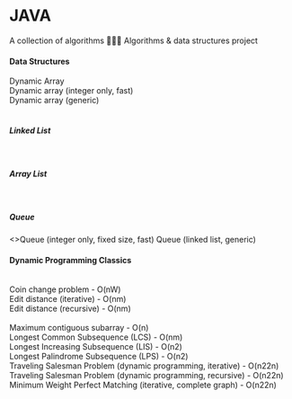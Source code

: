 # JAVA
A collection of algorithms 👨🏽‍💻
Algorithms & data structures project

<h4>Data Structures</h4>
Dynamic Array<br>
Dynamic array (integer only, fast)<br>
Dynamic array (generic)<br>
<br><h5> Linked List</h5>
<br><h5> Array List</h5>
<br> <h5> Queue </h5>
<>Queue (integer only, fixed size, fast)
Queue (linked list, generic)
<h4>Dynamic Programming Classics</h4>
<br>Coin change problem - O(nW)
<br>Edit distance (iterative) - O(nm)
<br>Edit distance (recursive) - O(nm)
<br>
<br> Maximum contiguous subarray - O(n)
<br> Longest Common Subsequence (LCS) - O(nm)
<br> Longest Increasing Subsequence (LIS) - O(n2)
<br> Longest Palindrome Subsequence (LPS) - O(n2)
<br> Traveling Salesman Problem (dynamic programming, iterative) - O(n22n)
<br> Traveling Salesman Problem (dynamic programming, recursive) - O(n22n)
<br> Minimum Weight Perfect Matching (iterative, complete graph) - O(n22n)
